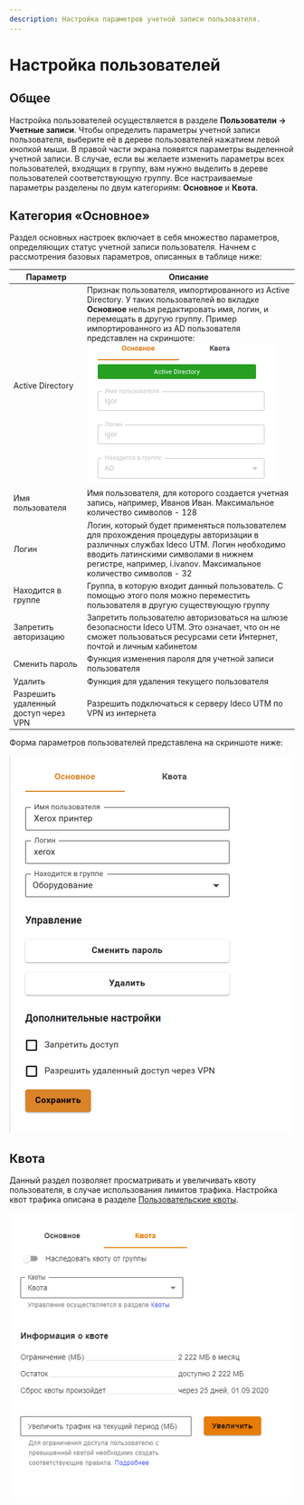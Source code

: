 ```yaml
---
description: Настройка параметров учетной записи пользователя.
---
```


# Настройка пользователей

## Общее

Настройка пользователей осуществляется в разделе **Пользователи -> Учетные записи**. Чтобы определить параметры учетной записи пользователя, выберите её в дереве пользователей нажатием левой кнопкой мыши. В правой части экрана появятся параметры выделенной учетной записи. В случае, если вы желаете изменить параметры всех пользователей, входящих в группу, вам нужно выделить в дереве пользователей соответствующую группу. Все настраиваемые параметры разделены по двум категориям: **Основное** и **Квота**.

## Категория «Основное»

Раздел основных настроек включает в себя множество параметров, определяющих статус учетной записи пользователя. Начнем с рассмотрения базовых параметров, описанных в таблице ниже:

| Параметр                             | Описание                                                                                                                                                                                                                                                                                           |
| ------------------------------------ | -------------------------------------------------------------------------------------------------------------------------------------------------------------------------------------------------------------------------------------------------------------------------------------------------- |
| Active Directory                     | Признак пользователя, импортированного из Active Directory. У таких пользователей во вкладке **Основное** нельзя редактировать имя, логин, и перемещать в другую группу. Пример импортированного из AD пользователя представлен на скриншоте: ![adbased.png](../../../.gitbook/assets/adbased.png) |
| Имя пользователя                     | Имя пользователя, для которого создается учетная запись, например, Иванов Иван. Максимальное количество символов - 128                                                                                                                                                                             |
| Логин                                | Логин, который будет применяться пользователем для прохождения процедуры авторизации в различных службах Ideco UTM. Логин необходимо вводить латинскими символами в нижнем регистре, например, i.ivanov. Максимальное количество символов - 32                                                     |
| Находится в группе                   | Группа, в которую входит данный пользователь. С помощью этого поля можно переместить пользователя в другую существующую группу                                                                                                                                                                     |
| Запретить авторизацию                | Запретить пользователю авторизоваться на шлюзе безопасности Ideco UTM. Это означает, что он не сможет пользоваться ресурсами сети Интернет, почтой и личным кабинетом                                                                                                                              |
| Сменить пароль                       | Функция изменения пароля для учетной записи пользователя                                                                                                                                                                                                                                           |
| Удалить                              | Функция для удаления текущего пользователя                                                                                                                                                                                                                                                         |
| Разрешить удаленный доступ через VPN | Разрешить подключаться к серверу Ideco UTM по VPN из интернета                                                                                                                                                                                                                                     |

Форма параметров пользователей представлена на скриншоте ниже:

![](../../../.gitbook/assets/userform.png)

## Квота

Данный раздел позволяет просматривать и увеличивать квоту пользователя, в случае использования лимитов трафика. Настройка квот трафика описана в разделе [Пользовательские квоты](../../access-rules/quotas.md#nastroika-polzovatelya-i-gruppy).

![](../../../.gitbook/assets/quota.png)

